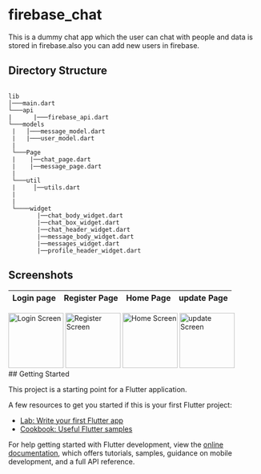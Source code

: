 # firebase_chat

This is a dummy chat app which the user can chat with people and data is stored in firebase.also you 
can add new users in firebase.
## Directory Structure

```

lib
│───main.dart
└───api 
|      |───firebase_api.dart   
└───models
 |   │───message_model.dart
 |   |───user_model.dart
 |   
 └───Page
 |    |──chat_page.dart
 |    |──message_page.dart
 |     
 └───util
 |     │──utils.dart
 |   
 |      
 └────widget
        |──chat_body_widget.dart
        |──chat_box_widget.dart
        |──chat_header_widget.dart
        |──message_body_widget.dart
        |──messages_widget.dart
        |──profile_header_widget.dart
```

##  Screenshots
<!-- 
<blockquote class="imgur-embed-pub" lang="en" data-id="a/S9u7Sxz"  >
  <a href="//imgur.com/a/S9u7Sxz">Login Screen</a></blockquote> -->

Login page                       |   Register Page           |         Home Page        |  update Page |
:---------------------------------:|:-------------------------:|:------------------------:|:-------------|
 <div float="left">
    <img src="https://imgur.com/a/vsIEW0y.png" alt="Login Screen" width="110"/>
    <img src="https://imgur.com/NRpfUGQ.png" alt="Register Screen" width="110"/>
  <img src="https://imgur.com/accBxhH.png" alt="Home Screen" width="110"/>
  <img src="https://imgur.com/y6HP4YB.png" alt="update Screen" width="110"/>
  </div>
## Getting Started

This project is a starting point for a Flutter application.

A few resources to get you started if this is your first Flutter project:

- [Lab: Write your first Flutter app](https://docs.flutter.dev/get-started/codelab)
- [Cookbook: Useful Flutter samples](https://docs.flutter.dev/cookbook)

For help getting started with Flutter development, view the
[online documentation](https://docs.flutter.dev/), which offers tutorials,
samples, guidance on mobile development, and a full API reference.
